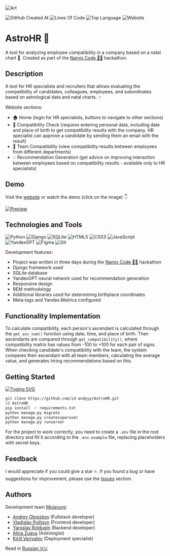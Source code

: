 ![Art](https://i.postimg.cc/yNFLmgXK/art.png)

![GitHub Created At](https://img.shields.io/github/created-at/id-andyyy/AstroHR?style=flat&color=F25430)
![Lines Of Code](https://tokei.rs/b1/github/id-andyyy/AstroHR?style=flat&category=code&color=006666)
![Top Language](https://img.shields.io/github/languages/top/id-andyyy/AstroHR?style=flat)
![Website](https://img.shields.io/website?url=https%3A%2F%2Fastrohr.pythonanywhere.com%2F)

# AstroHR&nbsp;&#128302;

A tool for analyzing employee compatibility in a company based on a natal chart&nbsp;&#127775;. Created as part of the [Namix Code&nbsp;&#128104;&#8205;&#128187;](https://naimixcode.ru/) hackathon.

## Description

A tool for HR specialists and recruiters that allows evaluating the compatibility of candidates, colleagues, employees, and subordinates based on astrological data and natal charts.&nbsp;&#10024;

Website sections:

- &#127968; Home (login for HR specialists, buttons to navigate to other sections)
- &#129309; Compatibility Check (requires entering personal data, including date and place of birth to get compatibility results with the company. HR specialist can approve a candidate by sending them an email with the result)
- &#127775; Team Compatibility (view compatibility results between employees from different departments)
- &#128161; Recommendation Generation (get advice on improving interaction between employees based on compatibility results - available only to HR specialists)

## Demo

Visit the [website](https://astrohr.pythonanywhere.com/) or watch the demo (click on the image)&nbsp;&#128071;

[![Preview](https://i.postimg.cc/jSkbp1G2/preview.png)](https://youtu.be/2M027cCYfWM)

## Technologies and Tools

![Python](https://img.shields.io/badge/python-3670A0?style=for-the-badge&logo=python&logoColor=ffffff)
![Django](https://img.shields.io/badge/django-%23092E20.svg?style=for-the-badge&logo=django&logoColor=white&color=013b2a)
![SQLite](https://img.shields.io/badge/sqlite-%2307405e.svg?style=for-the-badge&logo=sqlite&logoColor=white&color=000000)
![HTML5](https://img.shields.io/badge/html-%23E34F26.svg?style=for-the-badge&logo=html5&logoColor=white)
![CSS3](https://img.shields.io/badge/css-%231572B6.svg?style=for-the-badge&logo=css3&logoColor=white)
![JavaScript](https://img.shields.io/badge/javascript-%23323330.svg?style=for-the-badge&logo=javascript&logoColor=white&color=yellow)
![YandexGPT](https://img.shields.io/badge/YandexGPT-%23F24E1E.svg?style=for-the-badge&logoColor=white&color=8B5CF6)
![Figma](https://img.shields.io/badge/figma-%23F24E1E.svg?style=for-the-badge&logo=figma&logoColor=white&color=#6CeA8C)
![Git](https://img.shields.io/badge/git-%23F05033.svg?style=for-the-badge&logo=git&logoColor=white&color=f14e32)

Development features:

- Project was written in three days during the [Namix Code&nbsp;&#128104;&#8205;&#128187;](https://naimixcode.ru/) hackathon
- Django framework used
- SQLite database
- YandexGPT neural network used for recommendation generation
- Responsive design
- BEM methodology
- Additional libraries used for determining birthplace coordinates
- Meta tags and Yandex.Metrica configured

## Functionality Implementation

To calculate compatibility, each person's ascendant is calculated through the `get_asc_num()` function using date, time, and place of birth. Then ascendants are compared through `get_compatibility()`, where compatibility matrix has values from -100 to +100 for each pair of signs. When checking candidate's compatibility with the team, the system compares their ascendant with all team members, calculating the average value, and generates hiring recommendations based on this.

## Getting Started

[![Typing SVG](https://readme-typing-svg.herokuapp.com?font=Fira+Code&duration=2500&color=F7F7F7&background=000000&multiline=true&width=625&height=165&lines=git+clone+https%3A%2F%2Fgithub.com%2Fid-andyyy%2FAstroHR.git;cd+AstroHR;pip+install+-r+requirements.txt;python+manage.py+migrate;python+manage.py+createsuperuser;python+manage.py+runserver)](https://git.io/typing-svg)

```sh
git clone https://github.com/id-andyyy/AstroHR.git
cd AstroHR
pip install -r requirements.txt
python manage.py migrate
python manage.py createsuperuser
python manage.py runserver
```

For the project to work correctly, you need to create a `.env` file in the root directory and fill it according to the `.env.example` file, replacing placeholders with secret keys.

## Feedback

I would appreciate if you could give a star&nbsp;&#11088;. If you found a bug or have suggestions for improvement, please use the [Issues](https://github.com/id-andyyy/AstroHR/issues) section.

## Authors

Development team [Mojarung](https://t.me/mojarung):

- [Andrey Obrezkov](https://github.com/id-andyyy) (Fullstack developer)
- [Vladislav Politsyn](https://t.me/wasbyy7) (Frontend developer)
- [Yaroslav Roldugin](https://github.com/Felicuss) (Backend developer)
- [Alina Zueva](https://github.com/ZuevaAlinam) (Astrologist)
- [Kirill Veriyalov](https://github.com/verikirill) (Deployment specialist)

Read in [Russian&nbsp;&#127479;&#127482;](README-ru.md)
